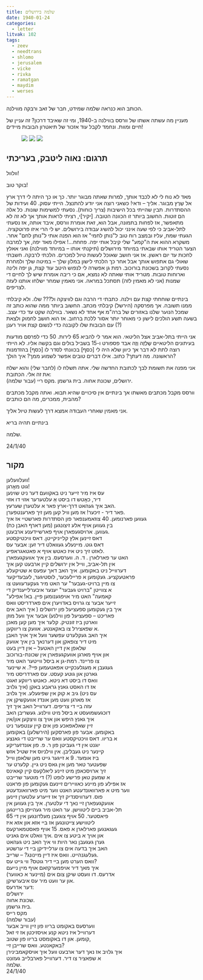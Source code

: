 ```yaml
---
title: שלמה בירושלים
date: 1940-01-24
categories:
  - letter
litvak: 102
tags:
  - zeev
  - needtrans
  - shlomo
  - jerusalem
  - vicke
  - rivka
  - ramatgan
  - maydim
  - werses
---
```


הכותב הוא כנראה שלמה שמידט, חבר של זאב ורבקה מווילנה.

מעניין מה עשתה אשתו של וורסס בווילנה ב-1940, ומי זה שאיבד דרכון?
זה עניין של חיים ומוות.
ונחמד לקבל עוד אזכור של תיאטרון הבובות מיידים!

<figure class="half">
    <a  href="/pupko-papers/assets/images/1940-01-24-shlomo-1.jpg">
    <img src="/pupko-papers/assets/images/1940-01-24-shlomo-1.jpg"></a>
    <a  href="/pupko-papers/assets/images/1940-01-24-shlomo-2.jpg">
    <img src="/pupko-papers/assets/images/1940-01-24-shlomo-2.jpg"></a>
    <a  href="/pupko-papers/assets/images/1940-01-24-shlomo-3.jpg">
    <img src="/pupko-papers/assets/images/1940-01-24-shlomo-3.jpg"></a>
</figure>

## תרגום: נאוה ליטבק, בעריכתי

וולוול!

בוקר טוב!

מאד לא נוח לי לא לכבד אותך, למרות שאתה מבוגר יותר. כך או כך היתה לי דרך ארץ אל שֶרֶץ
מבוגר. אליך – ודאי! כשאני רוצה אני יודע להתנצל. הייתי עסוק. 40 ועידות של ההסתדרות. תבין
שהייתי בכל הישיבות (צריך כוחות). נסעתי למשימות שונות.
כל אלה הם זוטות. החשוב ביותר זו הכוונה הטובה. [יקיר]י, רציתי לראות אותך אך לא זה לא
מתאפשר, אז לפחות בתמונה, אבל הוא, זאת אומרת וורסס, איבד אותה, אז נסעתי לתל-אביב כי
לפי שעה אינני יכול להשיג עבודה בירושלים. יש לי הרי איזו פרוטקציה. הגעתי שמח, עליז ובמצב
רוח טוב ל"נותן לחמי" אז הוא הפנה אותי ל"נותן לחם" אחר. משקרא ההוא את ה"קמע" שלי קיבל
אותי יפה. פחחח...! אפילו מאד יפה, אך למרבה הצער הטריד אותו שבאתי במיוחד מירושלים
(תיקנתי אותו – במיוחד מווילנה) ואני אאלץ לחכות עד יום ראשון. אז אני חושב שאוכל לעשות טיול
למכרים. הלכתי לרבקה. חשבתי שאולי גם אתפוש אותך אבל אחר כך הלכתי לישון במלון שלך –
במיטה שלך ולמחרת נסעתי לקרוב בשכונת בורוכוב. רמת גן אפשרה לי לנפוש היטב עוד
קצת, גן יפה ולינה וארוחות טובות. מטריד אותי שאתה לא נמצא, אם כי ריבה אומרת שיש לך
לחיים די שמנות (אני לא מאמין לזה) תסתכל במראה. אני מאמין שמחר ישלחו אותנו לעזה לצריפים.

בינתיים שוחחתי קצת עם וילנה. כתבתי די הרבה וגם לוויצקה ול??? שלו. ולא קיבלתי ממנו
תשובה. אך מפרסקה (הירשל) קיבלתי מכתב. החשוב ביותר ממה שהוא כותב זה שמכל הנוער שלנו
באזורים של ברה"מ אף אחד לא נשאר. בווילנה שקט עד כדי עצב. בשעה תשע הולכים לישון כי
מאוחר יותר אסור ללכת ברחוב. אז הוא חושב לחמוק ולצאת עם הבובות שלו לקובנה כדי לנשום
קצת אויר רענן (?)

אני הייתי בתל-אביב אצל הליטאי. הוא אמר לי להביא 65 לירות. 50 כדי לפרסם מודעות בעיתונים
הליטאיים שֶלְזֶה וְזֶה אבד פספורט ו-15 בשביל בולים וגם בקשה אליו. לא הייתי רוצה לתת לא דבר
אך  כיוון שלא היה לי [כסף] בכוונתי לסדר לו [כסף] בהזדמנות הראשונה. מה דעתך? כתוב.
אילו דברים טובים אפשר לשמוע ממך? איך הולך?

אני מפנה את תשומת לבך לכתובת החדשה שלי. אתה תשלח לו (לחבר שלי) והוא ישלח את זה אלי.
הכתובת:  
ירושלים, שכונת אחוה. בית גרשמן .מקס ריי (עבור שלמה).  

וורסס מקבל מכתבים מאשתו אך בינתיים אין סיכויים שהיא תבוא. ואתה מקבל מכתבים מהבית, 
ממכרים, מה הם כותבים?

אני מאמין שאחרי העבודה אמצא דרך לעשות טיול אליך.

בינתיים תהיה בריא

שלמה.

24/1/40

## מקור

וועלוועלען!  
גוט מאׇרגן!  
עס איז מיר זייער ניט באקוועם דער ניט שוינען  
דיר, כאׇטש דו ביסט אַ עלטערער אזוי דו אזוי  
האב איך געהאט דרך-ארץ פאר א עלטערן שערעץ.  
פאר דיר - זיכער! אז מען וויל קען מען זיך פארענטפערן.  
געווען פארנומען. 40 צוזאמענפאר פון הסתדרות פארשטיי אז איך  
בין געווען אויף אלע זיצונגען (מען דארף האבן כח)  
געווען. ארויסגעפארן אויף פארשיידענע ארבעטן.  
דאס זײנען אלץ קלייניקייטן. דאס וויכטיקסטע  
דאס גוט. מיינעלע געוואלט דיר זען: אבער עס  
לאזט זיך ניט איז כאטש אויף א פאטאגראפיע.  
האט ער פארלארן . ד. ה. ווערסעס. בין איך אוועקגעפארן  
אין תל-אביב, ווײל אין ירושלים קיין ארבעט קען איך  
דערווײל ניט באקומען. איך האב דאך עפעס א שטיקעלע  
פראטעקציע. געקומען א פרײלעכער, לוסטיגער, לעבעדיקער  
צו מײן ברויט-געבער" ער האט מיר געקערעוועט צו  
 א צווײטן "ברויט געבער"  יענער איבערלייענדיק די  
"קאמעה" האט מיר אויפגענומען פיין. בא! אפילע  
 זייער אבער צו גרויס באדויערן אים פארדריסט וואס  
איך בין געקומען ספעציעל פון ירושלים ( איך האב אים  
פאריכט – ספעציעל פון ווילנע) אבער איך וועל מוזן  
ווארטן ביז זונטיק. קלער איך מען קען מאכן  
א שפאצירל צו באקאנטע. אוועק צו ריווקען.  
איך האב געקלערט עפשער וועל איך אויך האבן  
מיט דיר צופאקן און דערנאך בין איך אוועק  
שלאפן אין דײן האטעל – אין דײן בעט  
און אויף מארגן אוועקגעפארן אין שכונת-בורוכוב  
צו פרײנד. רמת-גן א ביסל ווײטער האט מיר  
געגעבן א מעגלעכקײט אפאטעמען פײ?. א שיינער  
גארטן און גוטע קעסט. עס פארדריסט מיר  
וואס דו ביסט דא ניטא. כאטש ריווקע זאגט  
אז דו האסט גאנץ גראבע באקן (איך גלויב  
עס ניט) גיב א קוק אין שפיגעלע. איך גלויב  
אז מארגן וועט מען אונדז אוועקשיקן אין  
עזה בײ די צריפים. דערווײל האב איך זיך  
דוכגעשמועסט א ביסל מיט ווילנע. געשריבן האב  
איך גאנץ היפש און אויך צו וויצקען און/אין  
זײן שאלאפאכע פון אים קײן ענטפער ניט  
באקומען. אבער פון פארסקען (הירשלען) באקומען  
א בריוו. דאס וויכטיקסטע וואס ער שרײבט די גאנצע  
יוגנט אין די געביטן פון ר. פ. פון אונדזעריקע  
קײנער ניט געבליבן. אין ווילניוס איז שטיל אזש  
ביז אומעד. 9 א זייגער גייט מען שלאפן ווײל  
שפעטער טאר מען אין גאס ניט גיין. קלערט ער  
זיך ארויסכאפן מיט זײנע ליאלקעס קײן קאאינס  
א שמעק טאן פרישע לופט (?) די מוטער שרײבט  
אז אפילע פון מײנע כאוויירים זײנעם געקומען פון פראנט  
ווער מיט א פארוואונדעטע האנט ווער מיט פארוואונדעטע  
פוס. דערוויסנדיק זיך אז זייערע עלטערן זײנען  
אוועקגעפארן זיי נאך די עלטערן. איך בין געווען אין  
תל-אביב בײם ליטווישן. ער האט מיר געהייסן בריינגען  
65 פיאסטער. 50 אויף צוגעבן מעלדונגען אין די  
ליטווישע צײטונגען אז בײ אזא און אזא איז  
געגאנגען פארלארן א פאס. 15 אויף פאסטמארקעס  
און אויך א ביטע צו אים .איך וואלט אים גאניט  
גערן געגעבן נאר היות ווי איך האב ניט געהאט  
האב איך בדעה אים צו ערליידיקן בײ די ערשטע  
געלעגנהײט. וואס איז דײן מיינונג? – שרײב.  
וואס הערט מען בײ דיר גוטס? ווי גייט עס?  
איך מאך דיר אויפמערקזאם אויף מײן נייעם  
אדרעס. דו וועסט שיקן צום אים (מײנער א כאווער)  
און ער וועט מיר עס איבערשיקן.  
דער אדרעס:  
ירושלים  
שכונת אחוה.  
בית גרשמן.  
מקס רייס  
(עבור שלמה)  
ווערסעס באקומט בריוו פון זײן ווײב אבער  
דערווײל איז ניטא קנע אויסזיכטן אז זי זאל  
קומען. און דו באקומסט בריוו פון שטוב,  
באקאנטע. וואס שרײבן זיי?  
איך גלויב אז נאך דער ארבעט וועל איך אויסקאמבינירן  
א שפאציר צו דיר. דערווײל פארבלײב געזונט  
שלמה.  
24/1/40  
